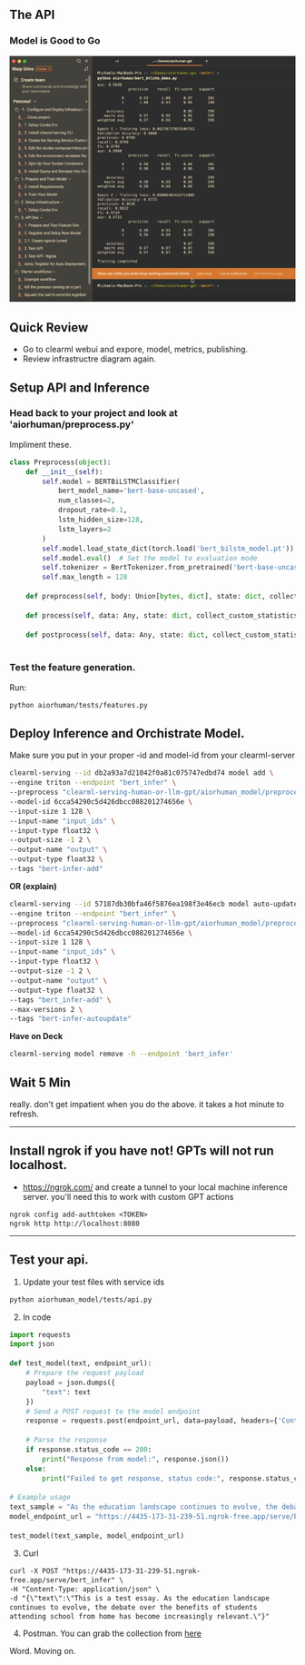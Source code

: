 ## The API

### Model is Good to Go
<p align="center">
  <img src="train_complete.png" width="600px">
  <br>
</p>

## Quick Review 
- Go to clearml webui and expore, model, metrics, publishing. 
- Review infrastructre diagram again. 

## Setup API and Inference
### Head back to your project and look at 'aiorhuman/preprocess.py' 

Impliment these. 
```python
class Preprocess(object):
    def __init__(self):
        self.model = BERTBiLSTMClassifier(
            bert_model_name='bert-base-uncased',
            num_classes=2,
            dropout_rate=0.1,
            lstm_hidden_size=128,
            lstm_layers=2
        )
        self.model.load_state_dict(torch.load('bert_bilstm_model.pt'))  # Load your trained model weights - this is pulled from clearml artifact storage (anywhere, aws, drive)
        self.model.eval()  # Set the model to evaluation mode
        self.tokenizer = BertTokenizer.from_pretrained('bert-base-uncased')
        self.max_length = 128

    def preprocess(self, body: Union[bytes, dict], state: dict, collect_custom_statistics_fn: Optional[Callable[[dict], None]]) -> Any:

    def process(self, data: Any, state: dict, collect_custom_statistics_fn: Optional[Callable[[dict], None]]) -> Any:

    def postprocess(self, data: Any, state: dict, collect_custom_statistics_fn: Optional[Callable[[dict], None]]) -> dict:
  
```

### Test the feature generation.
Run: 
```bash
python aiorhuman/tests/features.py
```

## Deploy Inference and Orchistrate Model. 
Make sure you put in your proper -id and model-id from your clearml-server
```sh
clearml-serving --id db2a93a7d21042f0a81c075747edbd74 model add \
--engine triton --endpoint "bert_infer" \
--preprocess "clearml-serving-human-or-llm-gpt/aiorhuman_model/preprocess.py" \
--model-id 6cca54290c5d426dbcc088201274656e \
--input-size 1 128 \
--input-name "input_ids" \
--input-type float32 \
--output-size -1 2 \
--output-name "output" \
--output-type float32 \
--tags "bert-infer-add"
```

**OR (explain)**

```sh
clearml-serving --id 57187db30bfa46f5876ea198f3e46ecb model auto-update 
--engine triton --endpoint "bert_infer" \
--preprocess "clearml-serving-human-or-llm-gpt/aiorhuman_model/preprocess.py" \ 
--model-id 6cca54290c5d426dbcc088201274656e \
--input-size 1 128 \
--input-name "input_ids" \
--input-type float32 \
--output-size -1 2 \
--output-name "output" \
--output-type float32 \
--tags "bert_infer-add" \
--max-versions 2 \
--tags "bert-infer-autoupdate"
```

**Have on Deck**
```sh
clearml-serving model remove -h --endpoint 'bert_infer'
```

## Wait 5 Min
really. don't get impatient when you do the above. it takes a hot minute to refresh. 

---
## Install ngrok if you have not! GPTs will not run localhost. 
- https://ngrok.com/ and create a tunnel to your local machine inference server. you'll need this to work with custom GPT actions 
```shell
ngrok config add-authtoken <TOKEN>
ngrok http http://localhost:8080
```
---

## Test your api. 
1. Update your test files with service ids 
```sh
python aiorhuman_model/tests/api.py
``` 
2. In code
```python
import requests
import json

def test_model(text, endpoint_url):
    # Prepare the request payload
    payload = json.dumps({
        "text": text
    })
    # Send a POST request to the model endpoint
    response = requests.post(endpoint_url, data=payload, headers={'Content-Type': 'application/json'})

    # Parse the response
    if response.status_code == 200:
        print("Response from model:", response.json())
    else:
        print("Failed to get response, status code:", response.status_code)

# Example usage
text_sample = "As the education landscape continues to evolve, the debate over the benefits of students attending school from home has become increasingly relevant."
model_endpoint_url = "https://4435-173-31-239-51.ngrok-free.app/serve/bert_infer"

test_model(text_sample, model_endpoint_url)
```

3. Curl 
```curl
curl -X POST "https://4435-173-31-239-51.ngrok-free.app/serve/bert_infer" \
-H "Content-Type: application/json" \
-d "{\"text\":\"This is a test essay. As the education landscape continues to evolve, the debate over the benefits of students attending school from home has become increasingly relevant.\"}"
```

4. Postman.
You can grab the collection from [here](clearml-serving-human-or-llm-gpt/aiorhuman_model/tests)

Word. Moving on. 
